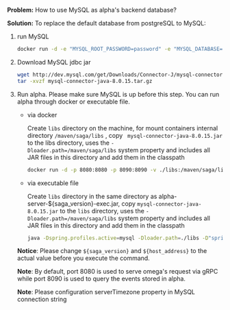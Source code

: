 **Problem:** How to use MySQL as alpha's backend database?

**Solution:** To replace the default database from postgreSQL to MySQL:
1. run MySQL
   ```bash
   docker run -d -e "MYSQL_ROOT_PASSWORD=password" -e "MYSQL_DATABASE=saga" -e "MYSQL_USER=saga" -e "MYSQL_PASSWORD=password" -p 3306:3306 mysql/mysql-server:5.7
   ```

2. Download MySQL jdbc jar

   ```bash
   wget http://dev.mysql.com/get/Downloads/Connector-J/mysql-connector-java-8.0.15.tar.gz 
   tar -xvzf mysql-connector-java-8.0.15.tar.gz
   ```

3. Run alpha. Please make sure MySQL is up before this step. You can run alpha through docker or executable file.

   * via docker

      Create `libs`  directory on the machine, for mount containers internal directory `/maven/saga/libs` , copy ` mysql-connector-java-8.0.15.jar` to the libs directory,  uses the `-Dloader.path=/maven/saga/libs` system property and includes all JAR files in this directory and add them in the classpath 

      ```bash
      docker run -d -p 8080:8080 -p 8090:8090 -v ./libs:/maven/saga/libs -e "JAVA_OPTS=-Dspring.profiles.active=mysql -Dloader.path=/maven/saga/libs -Dspring.datasource.url=jdbc:mysql://${host_address}:3306/saga?useSSL=false" alpha-server:${saga_version}
      ```

   * via executable file

      Create `libs`  directory in the same directory as alpha-server-${saga_version}-exec.jar, copy `mysql-connector-java-8.0.15.jar` to the `libs` directory, uses the `-Dloader.path=/maven/saga/libs` system property and includes all JAR files in this directory and add them in the classpath 

      ```bash
      java -Dspring.profiles.active=mysql -Dloader.path=./libs -D"spring.datasource.url=jdbc:mysql://${host_address}:3306/saga?useSSL=false" -jar alpha-server-${saga_version}-exec.jar
      ```

   **Notice**: Please change `${saga_version}` and `${host_address}` to the actual value before you execute the command.


   **Note**: By default, port 8080 is used to serve omega's request via gRPC while port 8090 is used to query the events stored in alpha.


   **Note**: Please configuration serverTimezone property in MySQL connection string
